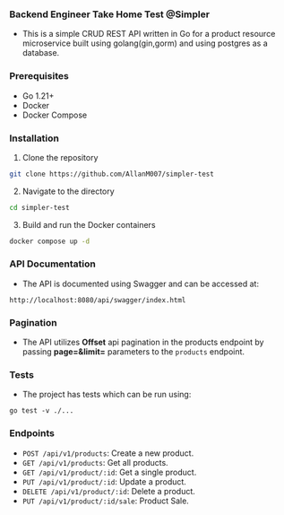 ### Backend Engineer Take Home Test @Simpler

- This is a simple CRUD REST API written in Go for a product resource microservice built using golang(gin,gorm) and using postgres as a database.

### Prerequisites

- Go 1.21+
- Docker
- Docker Compose

### Installation

1. Clone the repository

```bash
git clone https://github.com/AllanM007/simpler-test
```

2. Navigate to the directory

```bash
cd simpler-test
```

3. Build and run the Docker containers

```bash
docker compose up -d
```

### API Documentation

- The API is documented using Swagger and can be accessed at:

```
http://localhost:8080/api/swagger/index.html
```

### Pagination

- The API utilizes <strong>Offset</strong> api pagination in the products endpoint by passing <strong>page=&limit=</strong> parameters to the `products` endpoint.

### Tests
- The project has tests which can be run using:
```
go test -v ./...
```

### Endpoints

- `POST /api/v1/products`: Create a new product.
- `GET /api/v1/products`: Get all products.
- `GET /api/v1/product/:id`: Get a single product.
- `PUT /api/v1/product/:id`: Update a product.
- `DELETE /api/v1/product/:id`: Delete a product.
- `PUT /api/v1/product/:id/sale`: Product Sale.
